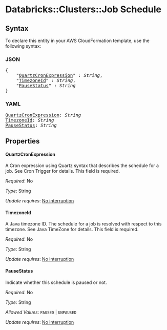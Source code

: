 # Databricks::Clusters::Job Schedule

## Syntax

To declare this entity in your AWS CloudFormation template, use the following syntax:

### JSON

<pre>
{
    "<a href="#quartzcronexpression" title="QuartzCronExpression">QuartzCronExpression</a>" : <i>String</i>,
    "<a href="#timezoneid" title="TimezoneId">TimezoneId</a>" : <i>String</i>,
    "<a href="#pausestatus" title="PauseStatus">PauseStatus</a>" : <i>String</i>
}
</pre>

### YAML

<pre>
<a href="#quartzcronexpression" title="QuartzCronExpression">QuartzCronExpression</a>: <i>String</i>
<a href="#timezoneid" title="TimezoneId">TimezoneId</a>: <i>String</i>
<a href="#pausestatus" title="PauseStatus">PauseStatus</a>: <i>String</i>
</pre>

## Properties

#### QuartzCronExpression

A Cron expression using Quartz syntax that describes the schedule for a job. See Cron Trigger for details. This field is required.



_Required_: No

_Type_: String

_Update requires_: [No interruption](https://docs.aws.amazon.com/AWSCloudFormation/latest/UserGuide/using-cfn-updating-stacks-update-behaviors.html#update-no-interrupt)

#### TimezoneId

A Java timezone ID. The schedule for a job is resolved with respect to this timezone. See Java TimeZone for details. This field is required.



_Required_: No

_Type_: String

_Update requires_: [No interruption](https://docs.aws.amazon.com/AWSCloudFormation/latest/UserGuide/using-cfn-updating-stacks-update-behaviors.html#update-no-interrupt)

#### PauseStatus

Indicate whether this schedule is paused or not.

_Required_: No

_Type_: String

_Allowed Values_: <code>PAUSED</code> | <code>UNPAUSED</code>

_Update requires_: [No interruption](https://docs.aws.amazon.com/AWSCloudFormation/latest/UserGuide/using-cfn-updating-stacks-update-behaviors.html#update-no-interrupt)

